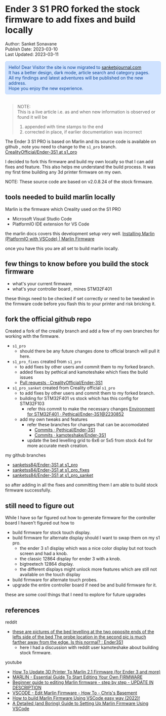# Ender 3 S1 PRO forked the stock firmware to add fixes and build locally 

Author: Sanket Sonavane   
Publish Date: 2023-03-10   
Last Updated: 2023-03-11  

<div style="color: #084298; background-color: #cfe2ff; padding: 10px; border: 1px solid #b6d4fe; border-radius: 5px;">  
Hello! Dear Visitor the site is now migrated to <a href="https://www.sanketsjournal.com">sanketsjournal.com</a>  <br>
It has a better design, dark mode, article search and category pages.  <br>
All my findings and latest adventures will be published on the new address. <br>  
Hope you enjoy the new experience.  
</div> <br>

> NOTE:  
> This is a live article i.e. as and when new information is observed or found it will be  
> 1. appended with time stamps to the end  
> 2. corrected in place, if earlier documentation was incorrect  
  
The Ender 3 S1 PRO is based on Marlin and its source code is available on github , note you need to change to the `s1_pro` branch.
[CrealityOfficial/Ender-3S1 at s1_pro](https://github.com/CrealityOfficial/Ender-3S1/tree/s1_pro) 

I decided to fork this firmware and build my own locally so that I can add fixes and feature. This also helps me understand the build process. It was my first time building any 3d printer firmware on my own.

NOTE: These source code are based on v2.0.8.24 of the stock firmware.

## tools needed to build marlin locally 
Marlin is the firmware which Creality used on the S1 PRO

- Microsoft Visual Studio Code 
- PlatformIO IDE extension for VS Code

the marlin docs covers this development setup very well. 
[Installing Marlin (PlatformIO with VSCode) | Marlin Firmware](https://marlinfw.org/docs/basics/install_platformio_vscode.html)

once you have this you are all set to build marlin locally.

## few things to know before you build the stock firmware
- what's your current firmware 
- what's your controller board , mines STM32F401

these things need to be checked if set correctly or need to be tweaked in the firmware code before you flash this to your printer and risk bricking it.

## fork the official github repo
Created a fork of the creality branch and add a few of my own branches for working with the firmware. 

- `s1_pro` 
    - should there be any future changes done to official branch will pull it here.
- `s1_pro_fixes` created from `s1_pro`
    - to add fixes by other users and commit them to my forked branch.
    - added fixes by pethical and kamoteshake which fixes the build issues
    - [Pull requests · CrealityOfficial/Ender-3S1](https://github.com/CrealityOfficial/Ender-3S1/pulls)
- `s1_pro_sanket`  created from Creality official `s1_pro`
    - to add fixes by other users and commit them to my forked branch.
    - building for STM32F401 vs stock which has this config for STM32F103
        - refer this commit to make the necessary changes [Environment for STM32F401 · Pethical/Ender-3S1@2230852](https://github.com/Pethical/Ender-3S1/commit/22308521e74d386ac8c9e25f83337c9c045fb4a6) 
    - add my own tweaks and features 
        - refer these branches for changes that can be accomodated 
            - [Commits · Pethical/Ender-3S1](https://github.com/Pethical/Ender-3S1/commits/s1_pro_pethical)
            - [Commits · kamoteshake/Ender-3S1](https://github.com/kamoteshake/Ender-3S1/commits/s1_plus)
        - update the bed levelling grid to 6x6 or 5x5 from stock 4x4 for more accurate mesh creation.

my github branches
- [sanketss84/Ender-3S1 at s1_pro](https://github.com/sanketss84/Ender-3S1/tree/s1_pro)
- [sanketss84/Ender-3S1 at s1_pro_fixes](https://github.com/sanketss84/Ender-3S1/tree/s1_pro_fixes)
- [sanketss84/Ender-3S1 at s1_pro_sanket](https://github.com/sanketss84/Ender-3S1/tree/s1_pro_sanket)

so after adding in all the fixes and committing them I am able to build stock firmware successfully.

## still need to figure out
While I have so far figured out how to generate firmware for the controller board I haven't figured out how to 

- build firmware for stock touch display.
- build firmware for alternate display should I want to swap them on my s1 pro.
    - the ender 3 s1 display which was a nice color display but not touch screen and had a knob.
    - the classic 12864 display for ender 3 with a knob. 
    - bigtreetech 12864 display. 
    - the different displays might unlock more features which are still not available on the touch display
- build firmware for alternate touch probes.
- upgrade the entire controller board if need be and build firmware for it.

these are some cool things that I need to explore for future upgrades 

## references

reddit
- [these are pictures of the bed levelling at the two opposite ends of the lefts side of the bed The probe location in the second pic is much farther away from the edge. Is this normal? : Ender3S1](https://www.reddit.com/r/Ender3S1/comments/110zqqa/these_are_pictures_of_the_bed_leveling_at_the_two/)
  - here I had a discussion with reddit user kamoteshake about building stock firmware.

youtube
- [How To Update 3D Printer To Marlin 2.1 Firmware (for Ender 3 and more)](https://www.youtube.com/watch?v=dAlENiT3iek)
- [MARLIN - Essential Guide To Start Editing Your Own FIRMWARE](https://www.youtube.com/watch?v=ire4ZcAUsjA)
- [Beginner guide to editing Marlin firmware - step by step - UPDATE IN DESCRIPTION](https://www.youtube.com/watch?v=J9vxJT5Tgh4)
- [VSCODE - Edit Marlin Firmware - How To - Chris's Basement](https://www.youtube.com/watch?v=W6zYvRgGr3Q)
- [How to build Marlin Firmware Using VSCode easy way (2022)!](https://www.youtube.com/watch?v=vO9QmRr4gG4)
- [A Detailed (and Boring) Guide to Setting Up Marlin Firmware Using VSCode](https://www.youtube.com/watch?v=QXkqhf_JDSk)

